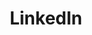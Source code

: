 ---
layout: layouts/redirect.tmpl.js
title: LinkedIn
menu:
  visible: false
  order: 0
redirect_to: /
url: /linkedin/
---